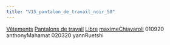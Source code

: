 ```yaml
---
title: "V15_pantalon_de_travail_noir_50"
---
```


[Vêtements](notes/equipements/L_Vetements.md) [Pantalons de travail](notes/equipements/vetements/V_PantalonsDeTravail.md) [Libre](notes/statut/S_Libre.md)
[maximeChiavaroli](notes/utilisateurs/beneficiaires/maximeChiavaroli.md)
010920 anthonyMahamat
020320 yannRuetshi